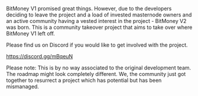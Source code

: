 BitMoney V1 promised great things. However, due to the developers deciding to leave the project and a load of invested masternode owners and an active community having a vested interest in the project - BitMoney V2 was born. This is a community takeover project that aims to take over where BitMoney V1 left off. 

Please find us on Discord if you would like to get involved with the project. 

https://discord.gg/mBqeuN

Please note: This is by no way associated to the original development team. The roadmap might look completely different. We, the community just got together to resurrect a project which has potential but has been mismanaged. 
